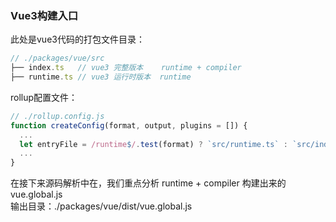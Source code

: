 ### Vue3构建入口
此处是vue3代码的打包文件目录：
``` js
// ./packages/vue/src
├── index.ts   // vue3 完整版本    runtime + compiler
├── runtime.ts // vue3 运行时版本  runtime
```
rollup配置文件：
```js
// ./rollup.config.js
function createConfig(format, output, plugins = []) {
  ...
  let entryFile = /runtime$/.test(format) ? `src/runtime.ts` : `src/index.ts`
  ...
}
```
在接下来源码解析中在，我们重点分析 runtime + compiler 构建出来的 vue.global.js  
输出目录：./packages/vue/dist/vue.global.js